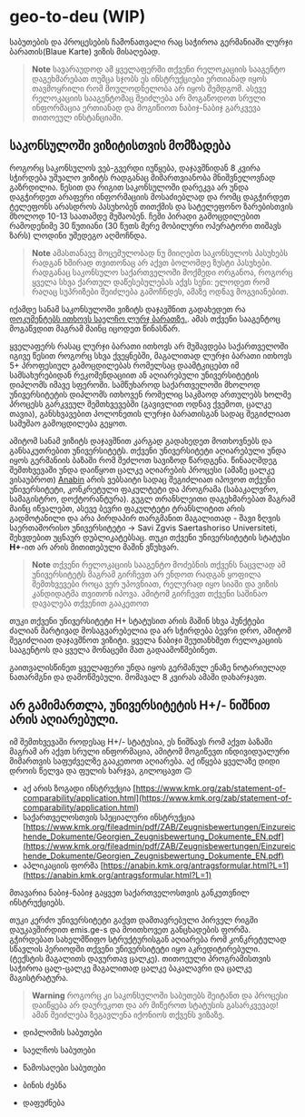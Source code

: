 # geo-to-deu  (WIP)
საბუთების და პროცესების ჩამონათვალი რაც საჭიროა გერმანიაში ლურჯი ბარათის(Blaue Karte) ვიზის მისაღებად.

> **Note**
> სავარაუდოდ ამ ყველაფერში თქვენი რელოკაციის სააგენტო დაგეხმარებათ თუმცა სჯობს ეს ინსტრუქციები ერთიანად იყოს თავმოყრილი რომ მოულოდნელობა არ იყოს შემდგომ. ასევე რელოკაციის სააგენტომაც შეიძლება არ მოგაწოდოთ სრული ინფორმაცია ერთიანად და მოგიწიოთ ნაბიჯ-ნაბიჯ გარკვევა თითოეულ ინსტანციაში.

## საკონსულოში ვიზიტისთვის მომზადება
როგორც საკონსულოს ვებ-გვერდი იუწყება, დაჯავშნიდან 8 კვირა სჭირდება უშუალო ვიზიტს რადგანაც მიმართვიანობა მნიშვნელოვნად გაზრდილია. წესით და რიგით საკონსულოში დარეკვა არ უნდა დაგჭირდეთ არაფერი ინფორმაციის მოსაძიებლად და რომც დაგჭირდეთ ტელეფონს არასდროს პასუხობენ თითქმის და სატელეფონო ზარებისთვის მხოლოდ 10-13 საათამდე მუშაობენ. ჩემი პირადი გამოცდილებით რამოდენიმე 30 წუთიანი (30 წუთს მერე მობილური ოპერატორი თიშავს ზარს) ლოდინი უშედეგო აღმოჩნდა. 


> **Note**
> ამასთანავე მოცემულობად ნუ მიიღებთ საკონსულოს პასუხებს რადგან ხშირად თვითონაც არ აქვთ ბოლომდე ზუსტი პასუხები. რადგანაც საკონსულო საქართველოში მოქმედი ორგანოა, როგორც ყველა სხვა ქართულ დაწესებულებას აქვს სენი: ელოდეთ რომ რაღაც სუპრიზები შეიძლება გამოჩნდეს, ამაზე ოდნავ მოგვიანებით.

იქამდე სანამ საკონსულოში ვიზიტს დაჯავშნით გადახედეთ რა [დოკუმენტებს ითხოვს საელჩო ლურჯ ბარათზე.](https://tiflis.diplo.de/blob/1783438/7c2e2dd81f2aae8db0d2fcc96ff7c6c2/%25E1%2583%25A1%25E1%2583%2590%25E1%2583%2598%25E1%2583%259C%25E1%2583%25A4%25E1%2583%259D%25E1%2583%25A0%25E1%2583%259B%25E1%2583%2590%25E1%2583%25AA%25E1%2583%2598%25E1%2583%259D-%25E1%2583%25A4%25E1%2583%25A3%25E1%2583%25A0%25E1%2583%25AA%25E1%2583%2594%25E1%2583%259A%25E1%2583%2598---d2b--%25E1%2583%2595%25E1%2583%2598%25E1%2583%2596%25E1%2583%2590-%25E1%2583%25A1%25E1%2583%2590%25E1%2583%259B%25E1%2583%25A3%25E1%2583%25A8%25E1%2583%2590%25E1%2583%259D%25E1%2583%25A1-%25E1%2583%2593%25E1%2583%2590%25E1%2583%25A1%25E1%2583%2590%25E1%2583%25AC%25E1%2583%25A7%25E1%2583%2594%25E1%2583%2591%25E1%2583%2590%25E1%2583%2593---%25E1%2583%2594%25E1%2583%2595%25E1%2583%25A0%25E1%2583%259D%25E1%2583%2599%25E1%2583%2590%25E1%2583%2595%25E1%2583%25A8%25E1%2583%2598%25E1%2583%25A0%25E1%2583%2598%25E1%2583%25A1-%25E1%2583%259A%25E1%2583%25A3%25E1%2583%25A0%25E1%2583%25AF%25E1%2583%2598-%25E1%2583%2591%25E1%2583%2590%25E1%2583%25A0%25E1%2583%2590%25E1%2583%2597%25E1%2583%2598-data.pdf). ამას თქვენი სააგენტოც მოგაწვდით მაგრამ მაინც იცოდეთ წინასწარ.

ყველაფერს რასაც ლურჯი ბარათი ითხოვს არ მუშავდება საქართველოში იგივე წესით როგორც სხვა ქვეყნებში, მაგალითად ლურჯი ბარათი ითხოვს 5+ პროფესიულ გამოცდილებას რომელსაც დაამტკიცებთ იმ სამსახურებიდან რეკომენდაციით ან აღიარებული უნივერსიტეტის დიპლომს იმავე სფეროში.
სამწუხაროდ საქართველოში მხოლოდ უნივერსიტეტის დიპლომს ითხოვენ რომელიც საკმაოდ ართულებს ხოლმე პროცესს გარკვეულ შემთხვევებში (გავივლით ოდნავ ქვემოთ, ცალკე თავია), განსხვავებით პოლონეთის ლურჯი ბარათისგან სადაც შეგიძლიათ სამუშაო გამოცდილება გეყოთ.

ამიტომ სანამ ვიზიტს დაჯავშნით კარგად გადახედეთ მოთხოვნებს და განსაკუთრებით უნივერსიტეტს. თქვენი უნივერსიტეტი აღიარებული უნდა იყოს გერმანიის ბაზაში რომ შეძლოთ სავიზოდ წარდგენა. წინააღმდეგ შემთხვევაში უნდა დაიწყოთ ცალკე აღიარების პროცესი (ამაზე ცალკე ვისაუბროთ)
[Anabin](https://anabin.kmk.org/no_cache/filter/institutionen.html) არის ვებსაიტი სადაც შეგიძლიათ იპოვოთ თქვენი უნივერსიტეტი, კონკრეტული ფაკულტეტი და პროგრამა (საბაკალვრო, სამაგისტრო, დოქტორანტურა). გუგლ თრანსლეითი დაგეხმარებათ მაგრამ მაინც იწვალებთ, ასევე ბევრი ფაკულტეტი ტრანსლიტით არის გადმოტანილი და არა პირდაპირ თარგმანით მაგალითად - შავი ზღვის საერთაშორისო უნივერსიტეტი -> Savi Zgvis Saertashoriso Universiteti, შეხვდებით უცნაურ დუბლიკატებსაც. თუკი თქვენი უნივერსიტეტის სტატუსი **H+**-ით არ არის მითითებული მაშინ ვწუხვარ. 
> **Note**
> თქვენი რელოკაციის სააგენტო მოძებნის თქვენს ნაცვლად ამ უნივერსიტეტს მაგრამ გირჩევთ არ ენდოთ რადგან ყოფილა შემთხვევები როცა ვერ უპოვნიათ, რელურად იყო სიაში და ვიზის კანდიდატმა თვითონ იპოვა. ამიტომ გირჩევთ თქვენი საშინაო დავალება თქვენით გააკეთოთ

თუკი თქვენი უნივერსიტეტი H+ სტატუსით არის მაშინ სხვა პუნქტები ძალიან მარტივად მოსაგვარებელია და არ სჭირდება ბევრი დრო, ამიტომ შეგიძლიათ დაჯავშნოთ ვიზიტი. ყველა ნაბიჯი შეუთანხმეთ რელოკაციის სააგენტოს და ყველა მონაცემი მათ გადაამოწმებინეთ.

გაითვალისწინეთ ყველაფერი უნდა იყოს გერმანულ ენაზე ნოტარიულად ნათარმგნი და დამოწმებული. მომავალ 8 კვირას ამაში დახარჯავთ.

## არ გამიმართლა, უნივერსიტეტის H+/- ნიშნით არის აღიარებული.
იმ შემთხვევაში როდესაც H+/- სტატუსია, ეს ნიშნავს რომ აქვთ ბაზაში მაგრამ არ აქვთ სრული ინფორმაცია, ამიტომ მოგიწევთ ინდივიდუალური მიმართვის საფუძველზე გააკეთოთ აღიარება. აქ იწყება ყველაზე დიდი დროის წელვა და ფულის ხარჯვა, გილოცავთ 🙃

- აქ არის ზოგადი ინსტრუქცია [https://www.kmk.org/zab/statement-of-comparability/application.html](https://www.kmk.org/zab/statement-of-comparability/application.html)
- საქართველოსთვის სპეციალური ინსტრუქცია [https://www.kmk.org/fileadmin/pdf/ZAB/Zeugnisbewertungen/Einzureichende_Dokumente/Georgien_Zeugnisbewertung_Dokumente_EN.pdf](https://www.kmk.org/fileadmin/pdf/ZAB/Zeugnisbewertungen/Einzureichende_Dokumente/Georgien_Zeugnisbewertung_Dokumente_EN.pdf)
- აპლიკაციის ფორმა [https://anabin.kmk.org/antragsformular.html?L=1](https://anabin.kmk.org/antragsformular.html?L=1)

მთავარია ნაბიჯ-ნაბიჯ გაყვეთ საქართველოსთვის განკუთვნილ ინსტრუქციებს.

თუკი კერძო უნივერსიტეტი გაქვთ დამთავრებული პირველ რიგში დაუკავშირდით emis.ge-s და მოითხოვეთ განცხადების ფორმა. გჭირდებათ სახელმწიფო სტრუქტურისგან აღიარება რომ კონკრეტულად სწავლის პერიოდში თქვენი უნივერსიტეტი იყო აკრედიტირებული. (ტექსტის მაგალითს დავურთავ ცალკე). თითოეული პროგრამისთვის საჭიროა ცალ-ცალკე მაგალითად ცალკე ბაკალავრი და ცალკე მაგისტრატურა.



> **Warning**
> როგორც კი საკონსულოში საბუთებს შეიტანთ და პროცესი დაიწყება არ დაურეკოთ და არ მიწეროთ სტატუსის გასარკვევად! ამან შეიძლება ზეგავლენა იქონიოს თქვენს ვიზაზე.


- დიპლომის საბუთები
- საელჩოს საბუთები
- წამოსაღები საბუთები


- ბინის ძებნა
- დაფუძნება
